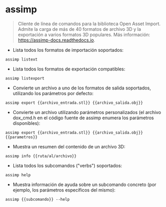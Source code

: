 # assimp

> Cliente de línea de comandos para la biblioteca Open Asset Import.
> Admite la carga de más de 40 formatos de archivo 3D y la exportación a varios formatos 3D populares.
> Más información: <https://assimp-docs.readthedocs.io>.

- Lista todos los formatos de importación soportados:

`assimp listext`

- Lista todos los formatos de exportación compatibles:

`assimp listexport`

- Convierte un archivo a uno de los formatos de salida soportados, utilizando los parámetros por defecto:

`assimp export {{archivo_entrada.stl}} {{archivo_salida.obj}}`

- Convierte un archivo utilizando parámetros personalizados (el archivo dox_cmd.h en el código fuente de assimp enumera los parámetros disponibles):

`assimp export {{archivo_entrada.stl}} {{archivo_salida.obj}} {{parametros}}`

- Muestra un resumen del contenido de un archivo 3D:

`assimp info {{ruta/al/archivo}}`

- Lista todos los subcomandos ("verbs") soportados:

`assimp help`

- Muestra información de ayuda sobre un subcomando concreto (por ejemplo, los parámetros específicos del mismo):

`assimp {{subcomando}} --help`
